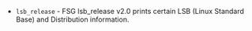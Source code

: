 * `lsb_release` - FSG lsb_release v2.0 prints certain LSB (Linux Standard Base) and Distribution information.